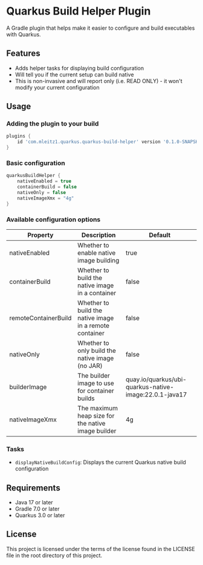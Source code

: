 # Quarkus Build Helper Plugin

A Gradle plugin that helps make it easier to configure and build executables with Quarkus.


## Features

- Adds helper tasks for displaying build configuration
- Will tell you if the current setup can build native
- This is non-invasive and will report only (i.e. READ ONLY) - it won't modify your current configuration

## Usage

### Adding the plugin to your build

```gradle
plugins {
    id 'com.mleitz1.quarkus.quarkus-build-helper' version '0.1.0-SNAPSHOT'
}
```

### Basic configuration

```gradle
quarkusBuildHelper {
    nativeEnabled = true
    containerBuild = false
    nativeOnly = false
    nativeImageXmx = "4g"
}
```

### Available configuration options

| Property             | Description                                             | Default                                                |
|----------------------|---------------------------------------------------------|--------------------------------------------------------|
| nativeEnabled        | Whether to enable native image building                 | true                                                   |
| containerBuild       | Whether to build the native image in a container        | false                                                  |
| remoteContainerBuild | Whether to build the native image in a remote container | false                                                  |
| nativeOnly           | Whether to only build the native image (no JAR)         | false                                                  |
| builderImage         | The builder image to use for container builds           | quay.io/quarkus/ubi-quarkus-native-image:22.0.1-java17 |
| nativeImageXmx       | The maximum heap size for the native image builder      | 4g                                                     |

### Tasks

- `displayNativeBuildConfig`: Displays the current Quarkus native build configuration

## Requirements

- Java 17 or later
- Gradle 7.0 or later
- Quarkus 3.0 or later

## License

This project is licensed under the terms of the license found in the LICENSE file in the root directory of this project.
